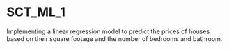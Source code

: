 # SCT_ML_1
Implementing  a linear regression model to predict the prices of houses based on their square footage and the number of bedrooms and bathroom.
